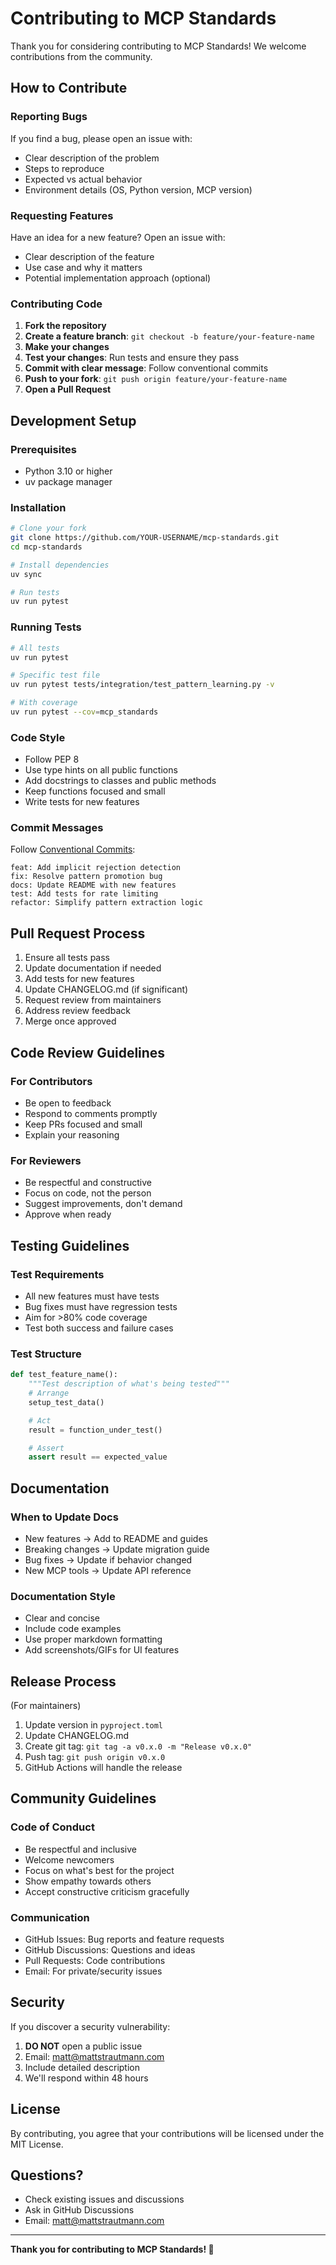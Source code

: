 # Contributing to MCP Standards

Thank you for considering contributing to MCP Standards! We welcome contributions from the community.

## How to Contribute

### Reporting Bugs

If you find a bug, please open an issue with:
- Clear description of the problem
- Steps to reproduce
- Expected vs actual behavior
- Environment details (OS, Python version, MCP version)

### Requesting Features

Have an idea for a new feature? Open an issue with:
- Clear description of the feature
- Use case and why it matters
- Potential implementation approach (optional)

### Contributing Code

1. **Fork the repository**
2. **Create a feature branch**: `git checkout -b feature/your-feature-name`
3. **Make your changes**
4. **Test your changes**: Run tests and ensure they pass
5. **Commit with clear message**: Follow conventional commits
6. **Push to your fork**: `git push origin feature/your-feature-name`
7. **Open a Pull Request**

## Development Setup

### Prerequisites
- Python 3.10 or higher
- uv package manager

### Installation

```bash
# Clone your fork
git clone https://github.com/YOUR-USERNAME/mcp-standards.git
cd mcp-standards

# Install dependencies
uv sync

# Run tests
uv run pytest
```

### Running Tests

```bash
# All tests
uv run pytest

# Specific test file
uv run pytest tests/integration/test_pattern_learning.py -v

# With coverage
uv run pytest --cov=mcp_standards
```

### Code Style

- Follow PEP 8
- Use type hints on all public functions
- Add docstrings to classes and public methods
- Keep functions focused and small
- Write tests for new features

### Commit Messages

Follow [Conventional Commits](https://www.conventionalcommits.org/):

```
feat: Add implicit rejection detection
fix: Resolve pattern promotion bug
docs: Update README with new features
test: Add tests for rate limiting
refactor: Simplify pattern extraction logic
```

## Pull Request Process

1. Ensure all tests pass
2. Update documentation if needed
3. Add tests for new features
4. Update CHANGELOG.md (if significant)
5. Request review from maintainers
6. Address review feedback
7. Merge once approved

## Code Review Guidelines

### For Contributors
- Be open to feedback
- Respond to comments promptly
- Keep PRs focused and small
- Explain your reasoning

### For Reviewers
- Be respectful and constructive
- Focus on code, not the person
- Suggest improvements, don't demand
- Approve when ready

## Testing Guidelines

### Test Requirements
- All new features must have tests
- Bug fixes must have regression tests
- Aim for >80% code coverage
- Test both success and failure cases

### Test Structure
```python
def test_feature_name():
    """Test description of what's being tested"""
    # Arrange
    setup_test_data()

    # Act
    result = function_under_test()

    # Assert
    assert result == expected_value
```

## Documentation

### When to Update Docs
- New features → Add to README and guides
- Breaking changes → Update migration guide
- Bug fixes → Update if behavior changed
- New MCP tools → Update API reference

### Documentation Style
- Clear and concise
- Include code examples
- Use proper markdown formatting
- Add screenshots/GIFs for UI features

## Release Process

(For maintainers)

1. Update version in `pyproject.toml`
2. Update CHANGELOG.md
3. Create git tag: `git tag -a v0.x.0 -m "Release v0.x.0"`
4. Push tag: `git push origin v0.x.0`
5. GitHub Actions will handle the release

## Community Guidelines

### Code of Conduct

- Be respectful and inclusive
- Welcome newcomers
- Focus on what's best for the project
- Show empathy towards others
- Accept constructive criticism gracefully

### Communication

- GitHub Issues: Bug reports and feature requests
- GitHub Discussions: Questions and ideas
- Pull Requests: Code contributions
- Email: For private/security issues

## Security

If you discover a security vulnerability:
1. **DO NOT** open a public issue
2. Email: matt@mattstrautmann.com
3. Include detailed description
4. We'll respond within 48 hours

## License

By contributing, you agree that your contributions will be licensed under the MIT License.

## Questions?

- Check existing issues and discussions
- Ask in GitHub Discussions
- Email: matt@mattstrautmann.com

---

**Thank you for contributing to MCP Standards! 🎉**
